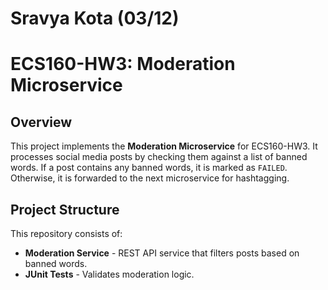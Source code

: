 # Sravya Kota (03/12)
# ECS160-HW3: Moderation Microservice

## Overview
This project implements the **Moderation Microservice** for ECS160-HW3. It processes social media posts by checking them against a list of banned words. If a post contains any banned words, it is marked as `FAILED`. Otherwise, it is forwarded to the next microservice for hashtagging.

## Project Structure
This repository consists of:
- **Moderation Service** - REST API service that filters posts based on banned words.
- **JUnit Tests** - Validates moderation logic.

